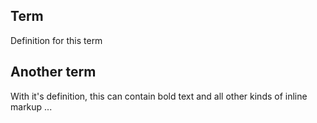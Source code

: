 ## Term
Definition for this term

## Another term
With it's definition, this can contain bold text
and all other kinds of inline markup ...

